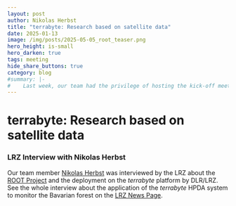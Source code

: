```yaml
---
layout: post
author: Nikolas Herbst
title: "terrabyte: Research based on satellite data"
date: 2025-01-13
image: /img/posts/2025-05-05_root_teaser.png
hero_height: is-small
hero_darken: true
tags: meeting
hide_share_buttons: true
category: blog
#summary: |-
#    Last week, our team had the privilege of hosting the kick-off meeting for our new DFG-funded research project Serverless Scientific Computing and Engineering for Earth Observation and Sustainability Research (SOS) at the stunning Umweltforschungsstation Schneefernerhaus. 
---
```


# terrabyte: Research based on satellite data
### LRZ Interview with Nikolas Herbst

Our team member [Nikolas Herbst](https://se.informatik.uni-wuerzburg.de/software-engineering-group/staff/nikolas-herbst/) was interviewed by the LRZ about the [ROOT Project](https://se.informatik.uni-wuerzburg.de/root/) and the deployment on the *terrabyte* platform by DLR/LRZ.
See the whole interview about the application of the *terrabyte* HPDA system to monitor the Bavarian forest on the [LRZ News Page](https://www.lrz.de/en/news/detail/terrabyte-research-based-on-satellite-data).
